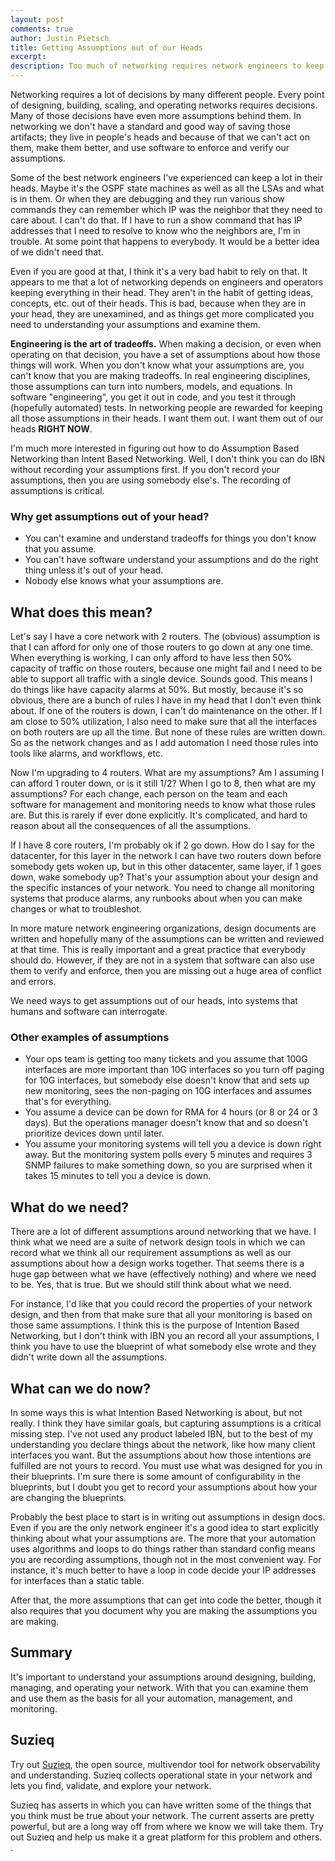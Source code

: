 ```yaml
---
layout: post
comments: true
author: Justin Pietsch
title: Getting Assumptions out of our Heads
excerpt:
description: Too much of networking requires network engineers to keep a lot in their heads. Getting those thoughts out, especially in a programmable system, means that you can then truly understand what you are doing.
---
```

Networking requires a lot of decisions by many different people. Every point of designing, building, scaling, and operating networks requires decisions. Many of those decisions have even more assumptions behind them. In networking we don't have a standard and good way of saving those artifacts; they live in people's heads and because of that we can't act on them, make them better, and use software to enforce and verify our assumptions.

Some of the best network engineers I've experienced can keep a lot in their heads. Maybe it's the OSPF state machines as well as all the LSAs and what is in them. Or when they are debugging and they run various show commands they can remember which IP was the neighbor that they need to care about. I can't do that. If I have to run a show command that has IP addresses that I need to resolve to know who the neighbors are, I'm in trouble. At some point that happens to everybody. It would be a better idea of we didn't need that.

Even if you are good at that, I think it's a very bad habit to rely on that. It appears to me that a lot of networking depends on engineers and operators keeping everything in their head. They aren't in the habit of getting ideas, concepts, etc. out of their heads. This is bad, because when they are in your head, they are unexamined, and as things get more complicated you need to understanding your assumptions and examine them.

**Engineering is the art of tradeoffs.** When making a decision, or even when operating on that decision, you have a set of assumptions about how those things will work. When you don't know what your assumptions are, you can't know that you are making tradeoffs. In real engineering disciplines, those assumptions can turn into numbers, models, and equations. In software "engineering", you get it out in code, and you test it through (hopefully automated) tests. In networking people are rewarded for keeping all those assumptions in their heads. I want them out. I want them out of our heads **RIGHT NOW**.

I'm much more interested in figuring out how to do Assumption Based Networking than Intent Based Networking. Well, I don't think you can do IBN without recording your assumptions first. If you don't record your assumptions, then you are using somebody else's. The recording of assumptions is critical.

### Why get assumptions out of your head?

* You can't examine and understand tradeoffs for things you don't know that you assume.
* You can't have software understand your assumptions and do the right thing unless it's out of your head.
* Nobody else knows what your assumptions are.

## What does this mean?

Let's say I have a core network with 2 routers. The (obvious) assumption is that I can afford for only one of those routers to go down at any one time. When everything is working, I can only afford to have less then 50% capacity of traffic on those routers, because one might fail and I need to be able to support all traffic with a single device. Sounds good. This means I do things like have capacity alarms at 50%. But mostly, because it's so obvious, there are a bunch of rules I have in my head that I don't even think about. If one of the routers is down, I can't do maintenance on the other. If I am close to 50% utilization, I also need to make sure that all the interfaces on both routers are up all the time. But none of these rules are written down. So as the network changes and as I add automation I need those rules into tools like alarms, and workflows, etc.

Now I'm upgrading to 4 routers. What are my assumptions? Am I assuming I can afford 1 router down, or is it still 1/2? When I go to 8, then what are my assumptions? For each change, each person on the team and each software for management and monitoring needs to know what those rules are. But this is rarely if ever done explicitly. It's complicated, and hard to reason about all the consequences of all the assumptions.

If I have 8 core routers, I'm probably ok if 2 go down. How do I say for the datacenter, for this layer in the network I can have two routers down before somebody gets woken up, but in this other datacenter, same layer, if 1 goes down, wake somebody up? That's your assumption about your design and the specific instances of your network. You need to change all monitoring systems that produce alarms, any runbooks about when you can make changes or what to troubleshot.

In more mature network engineering organizations, design documents are written and hopefully many of the assumptions can be written and reviewed at that time. This is really important and a great practice that everybody should do. However, if they are not in a system that software can also use them to verify and enforce, then you are missing out a huge area of conflict and errors.

We need ways to get assumptions out of our heads, into systems that humans and software can interrogate.

### Other examples of assumptions

* Your ops team is getting too many tickets and you assume that 100G interfaces are more important than 10G interfaces so you turn off paging for 10G interfaces, but somebody else doesn't know that and sets up new monitoring, sees the non-paging on 10G interfaces and assumes that's for everything.
* You assume a device can be down for RMA for 4 hours (or 8 or 24 or 3 days). But the operations manager doesn't know that and so doesn't prioritize devices down until later.
* You assume your monitoring systems will tell you a device is down right away. But the monitoring system polls every 5 minutes and requires 3 SNMP failures to make something down, so you are surprised when it takes 15 minutes to tell you a device is down.

## What do we need?

There are a lot of different assumptions around networking that we have. I think what we need are a suite of network design tools in which we can record what we think all our requirement assumptions as well as our assumptions about how a design works together. That seems there is a huge gap between what we have (effectively nothing) and where we need to be. Yes, that is true. But we should still think about what we need.

For instance, I'd like that you could record the properties of your network design, and then from that make sure that all your monitoring is based on those same assumptions. I think this is the purpose of Intention Based Networking, but I don't think with IBN you an record all your assumptions, I think you have to use the blueprint of what somebody else wrote and they didn't write down all the assumptions.

## What can we do now?

In some ways this is what Intention Based Networking is about, but not really. I think they have similar goals, but capturing assumptions is a critical missing step. I've not used any product labeled IBN, but to the best of my understanding you declare things about the network, like how many client interfaces you want. But the assumptions about how those intentions are fulfilled are not yours to record. You must use what was designed for you in their blueprints. I'm sure there is some amount of configurability in the blueprints, but I doubt you get to record your assumptions about how your are changing the blueprints.

Probably the best place to start is in writing out assumptions in design docs. Even if you are the only network engineer it's a good idea to start explicitly thinking about what your assumptions are. The more that your automation uses algorithms and loops to do things rather than standard config means you are recording assumptions, though not in the most convenient way. For instance, it's much better to have a loop in code decide your IP addresses for interfaces than a static table.

After that, the more assumptions that can get into code the better, though it also requires that you document why you are making the assumptions you are making.

## Summary

It's important to understand your assumptions around designing, building, managing, and operating your network. With that you can examine them and use them as the basis for all your automation, management, and monitoring.
## Suzieq

Try out [Suzieq](https://www.stardustsystems.net/suzieq/), the open source, multivendor tool for network observability and understanding. Suzieq collects operational state in your network and lets you find, validate, and explore your network.

Suzieq has asserts in which you can have written some of the things that you think must be true about your network. The current asserts are pretty powerful, but are a long way off from where we know we will take them. Try out Suzieq and help us make it a great platform for this problem and others.
.
